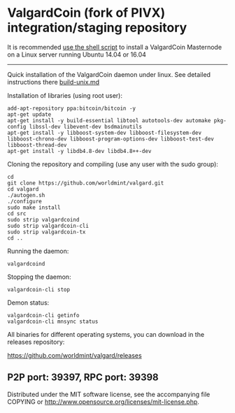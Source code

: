 ValgardCoin (fork of PIVX) integration/staging repository
======================================


It is recommended [use the shell script](https://github.com/worldmint/vlginstall) to install a ValgardCoin Masternode on a Linux server running Ubuntu 14.04 or 16.04

***

Quick installation of the ValgardCoin daemon under linux. See detailed instructions there [build-unix.md](build-unix.md)

Installation of libraries (using root user):

    add-apt-repository ppa:bitcoin/bitcoin -y
    apt-get update
    apt-get install -y build-essential libtool autotools-dev automake pkg-config libssl-dev libevent-dev bsdmainutils
    apt-get install -y libboost-system-dev libboost-filesystem-dev libboost-chrono-dev libboost-program-options-dev libboost-test-dev libboost-thread-dev
    apt-get install -y libdb4.8-dev libdb4.8++-dev

Cloning the repository and compiling (use any user with the sudo group):

    cd
    git clone https://github.com/worldmint/valgard.git
    cd valgard
    ./autogen.sh
    ./configure
    sudo make install
    cd src
    sudo strip valgardcoind
    sudo strip valgardcoin-cli
    sudo strip valgardcoin-tx
    cd ..

Running the daemon:

    valgardcoind 

Stopping the daemon:

    valgardcoin-cli stop

Demon status:

    valgardcoin-cli getinfo
    valgardcoin-cli mnsync status

All binaries for different operating systems, you can download in the releases repository:

https://github.com/worldmint/valgard/releases

P2P port: 39397, RPC port: 39398
-
Distributed under the MIT software license, see the accompanying file COPYING or http://www.opensource.org/licenses/mit-license.php.
